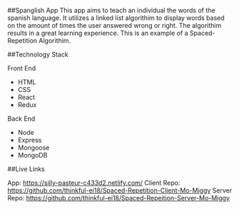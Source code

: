 ##Spanglish App
This app aims to teach an individual the words of the spanish language. It utilizes a linked list algorithim to display words based on the amount of times the user answered wrong or right. The algorithim results in a great learning experience. This is an example of a Spaced-Repetition Algorithim.

##Technology Stack

Front End
- HTML
- CSS
- React
- Redux

Back End
- Node
- Express
- Mongoose
- MongoDB

##Live Links

App: https://silly-pasteur-c433d2.netlify.com/
Client Repo: https://github.com/thinkful-ei18/Spaced-Repetition-Client-Mo-Miggy
Server Repo: https://github.com/thinkful-ei18/Spaced-Repeition-Server-Mo-Miggy


